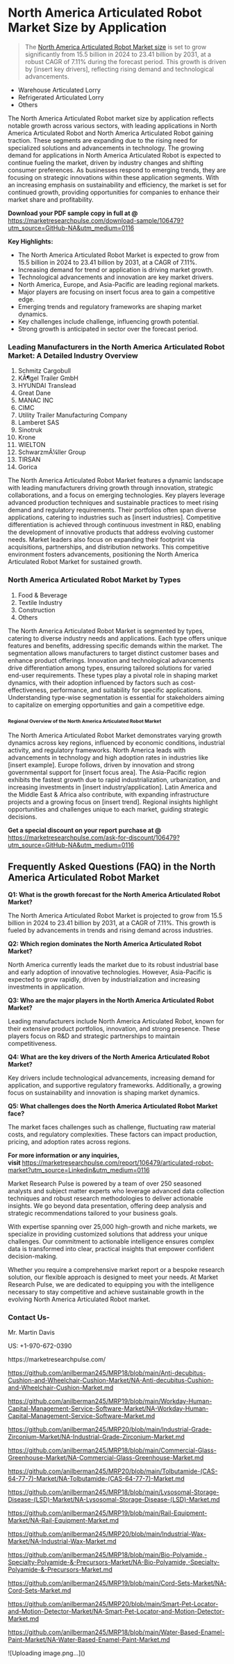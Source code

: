 <h1>North America Articulated Robot Market&nbsp;Size by Application</h1><blockquote><p>The <a href="https://marketresearchpulse.com/download-sample/106479?utm_source=GitHub-NA&amp;utm_medium=0116">North America Articulated Robot Market size</a> is set to grow significantly from 15.5 billion in 2024 to 23.41 billion by 2031, at a robust CAGR of 7.11% during the forecast period. This growth is driven by [insert key drivers], reflecting rising demand and technological advancements.</p></blockquote><ul><li>Warehouse Articulated Lorry<li> Refrigerated Articulated Lorry<li> Others</li></ul><p>The North America Articulated Robot market size by application reflects notable growth across various sectors, with leading applications in North America Articulated Robot and North America Articulated Robot gaining traction. These segments are expanding due to the rising need for specialized solutions and advancements in technology. The growing demand for applications in North America Articulated Robot is expected to continue fueling the market, driven by industry changes and shifting consumer preferences. As businesses respond to emerging trends, they are focusing on strategic innovations within these application segments. With an increasing emphasis on sustainability and efficiency, the market is set for continued growth, providing opportunities for companies to enhance their market share and profitability.</p><p><strong>Download your PDF sample copy in full at @ </strong><a href="https://marketresearchpulse.com/download-sample/106479?utm_source=GitHub-NA&amp;utm_medium=0116">https://marketresearchpulse.com/download-sample/106479?utm_source=GitHub-NA&amp;utm_medium=0116</a></p><p><strong>Key Highlights: </strong></p><ul><li>The North America Articulated Robot Market is expected to grow from 15.5 billion in 2024 to 23.41 billion by 2031, at a CAGR of 7.11%.</li><li>Increasing demand for trend or application is driving market growth.</li><li>Technological advancements and innovation are key market drivers.</li><li>North America, Europe, and Asia-Pacific are leading regional markets.</li><li>Major players are focusing on insert focus area to gain a competitive edge.</li><li>Emerging trends and regulatory frameworks are shaping market dynamics.</li><li>Key challenges include challenge, influencing growth potential.</li><li>Strong growth is anticipated in sector over the forecast period.</li></ul><h3>Leading Manufacturers in the North America Articulated Robot Market: A Detailed Industry Overview</h3><ol><li>Schmitz Cargobull</li><li>KÃ¶gel Trailer GmbH</li><li>HYUNDAI Translead</li><li>Great Dane</li><li>MANAC INC</li><li>CIMC</li><li>Utility Trailer Manufacturing Company</li><li>Lamberet SAS</li><li>Sinotruk</li><li>Krone</li><li>WIELTON</li><li>SchwarzmÃ¼ller Group</li><li>TIRSAN</li><li>Gorica</li></ol><div class="flex max-w-full flex-col flex-grow"><div class="min-h-8 text-message flex w-full flex-col items-end gap-2 whitespace-normal break-words [.text-message+&amp;]:mt-5" dir="auto" data-message-author-role="assistant" data-message-id="fd8432e4-4910-450d-b182-61b7bfb0a01f" data-message-model-slug="gpt-4o"><div class="flex w-full flex-col gap-1 empty:hidden first:pt-[3px]"><div class="markdown prose w-full break-words dark:prose-invert light"><p>The North America Articulated Robot Market features a dynamic landscape with leading manufacturers driving growth through innovation, strategic collaborations, and a focus on emerging technologies. Key players leverage advanced production techniques and sustainable practices to meet rising demand and regulatory requirements. Their portfolios often span diverse applications, catering to industries such as [insert industries]. Competitive differentiation is achieved through continuous investment in R&amp;D, enabling the development of innovative products that address evolving customer needs. Market leaders also focus on expanding their footprint via acquisitions, partnerships, and distribution networks. This competitive environment fosters advancements, positioning the North America Articulated Robot Market for sustained growth.</p></div></div></div></div><h3>North America Articulated Robot Market by Types</h3><ol><li>Food & Beverage<li> Textile Industry<li> Construction<li> Others</li></ol><div class="flex max-w-full flex-col flex-grow"><div class="min-h-8 text-message flex w-full flex-col items-end gap-2 whitespace-normal break-words [.text-message+&amp;]:mt-5" dir="auto" data-message-author-role="assistant" data-message-id="084470be-0bb7-4664-bddf-5156b4f41249" data-message-model-slug="gpt-4o-mini"><div class="flex w-full flex-col gap-1 empty:hidden first:pt-[3px]"><div class="markdown prose w-full break-words dark:prose-invert light"><p>The North America Articulated Robot Market is segmented by types, catering to diverse industry needs and applications. Each type offers unique features and benefits, addressing specific demands within the market. The segmentation allows manufacturers to target distinct customer bases and enhance product offerings. Innovation and technological advancements drive differentiation among types, ensuring tailored solutions for varied end-user requirements. These types play a pivotal role in shaping market dynamics, with their adoption influenced by factors such as cost-effectiveness, performance, and suitability for specific applications. Understanding type-wise segmentation is essential for stakeholders aiming to capitalize on emerging opportunities and gain a competitive edge.</p></div></div></div></div><h3><span style="font-size: 11px;">Regional Overview of the North America Articulated Robot Market</span></h3><div class="flex max-w-full flex-col flex-grow"><div class="min-h-8 text-message flex w-full flex-col items-end gap-2 whitespace-normal break-words [.text-message+&amp;]:mt-5" dir="auto" data-message-author-role="assistant" data-message-id="e9038762-ce64-4e30-91c9-9bd413514231" data-message-model-slug="gpt-4o-mini"><div class="flex w-full flex-col gap-1 empty:hidden first:pt-[3px]"><div class="markdown prose w-full break-words dark:prose-invert light"><p>The North America Articulated Robot Market demonstrates varying growth dynamics across key regions, influenced by economic conditions, industrial activity, and regulatory frameworks. North America leads with advancements in technology and high adoption rates in industries like [insert example]. Europe follows, driven by innovation and strong governmental support for [insert focus area]. The Asia-Pacific region exhibits the fastest growth due to rapid industrialization, urbanization, and increasing investments in [insert industry/application]. Latin America and the Middle East &amp; Africa also contribute, with expanding infrastructure projects and a growing focus on [insert trend]. Regional insights highlight opportunities and challenges unique to each market, guiding strategic decisions.</p></div></div></div></div><p><strong>Get a special discount on your report purchase at @ </strong><a href="https://marketresearchpulse.com/ask-for-discount/106479?utm_source=GitHub-NA&amp;utm_medium=0116">https://marketresearchpulse.com/ask-for-discount/106479?utm_source=GitHub-NA&amp;utm_medium=0116</a></p><h2>Frequently Asked Questions (FAQ) in the North America Articulated Robot Market</h2><p><strong>Q1: What is the growth forecast for the North America Articulated Robot Market?</strong></p><p>The North America Articulated Robot Market is projected to grow from 15.5 billion in 2024 to 23.41 billion by 2031, at a CAGR of 7.11%. This growth is fueled by advancements in trends and rising demand across industries.</p><p><strong>Q2: Which region dominates the North America Articulated Robot Market?</strong></p><p>North America currently leads the market due to its robust industrial base and early adoption of innovative technologies. However, Asia-Pacific is expected to grow rapidly, driven by industrialization and increasing investments in application.</p><p><strong>Q3: Who are the major players in the North America Articulated Robot Market?</strong></p><p>Leading manufacturers include North America Articulated Robot, known for their extensive product portfolios, innovation, and strong presence. These players focus on R&amp;D and strategic partnerships to maintain competitiveness.</p><p><strong>Q4: What are the key drivers of the North America Articulated Robot Market?</strong></p><p>Key drivers include technological advancements, increasing demand for application, and supportive regulatory frameworks. Additionally, a growing focus on sustainability and innovation is shaping market dynamics.</p><p><strong>Q5: What challenges does the North America Articulated Robot Market face?</strong></p><p>The market faces challenges such as challenge, fluctuating raw material costs, and regulatory complexities. These factors can impact production, pricing, and adoption rates across regions.</p><p><strong>For more information or any inquiries, visit&nbsp;</strong><a href="https://marketresearchpulse.com/report/106479/articulated-robot-market?utm_source=Linkedin&utm_medium=0116">https://marketresearchpulse.com/report/106479/articulated-robot-market?utm_source=Linkedin&utm_medium=0116</a></p><p>Market Research Pulse is powered by a team of over 250 seasoned analysts and subject matter experts who leverage advanced data collection techniques and robust research methodologies to deliver actionable insights. We go beyond data presentation, offering deep analysis and strategic recommendations tailored to your business goals.</p><p>With expertise spanning over 25,000 high-growth and niche markets, we specialize in providing customized solutions that address your unique challenges. Our commitment to actionable intelligence ensures complex data is transformed into clear, practical insights that empower confident decision-making.</p><p>Whether you require a comprehensive market report or a bespoke research solution, our flexible approach is designed to meet your needs. At Market Research Pulse, we are dedicated to equipping you with the intelligence necessary to stay competitive and achieve sustainable growth in the evolving North America Articulated Robot market.</p><h3><strong>Contact Us-</strong></h3><p>Mr. Martin Davis</p><p>US: +1-970-672-0390</p><p>https://marketresearchpulse.com/</p><p><a href="https://github.com/anilberman245/MRP18/blob/main/Anti-decubitus-Cushion-and-Wheelchair-Cushion-Market/NA-Anti-decubitus-Cushion-and-Wheelchair-Cushion-Market.md">https://github.com/anilberman245/MRP18/blob/main/Anti-decubitus-Cushion-and-Wheelchair-Cushion-Market/NA-Anti-decubitus-Cushion-and-Wheelchair-Cushion-Market.md</a></p><p><a href="https://github.com/anilberman245/MRP19/blob/main/Workday-Human-Capital-Management-Service-Software-Market/NA-Workday-Human-Capital-Management-Service-Software-Market.md">https://github.com/anilberman245/MRP19/blob/main/Workday-Human-Capital-Management-Service-Software-Market/NA-Workday-Human-Capital-Management-Service-Software-Market.md</a></p><p><a href="https://github.com/anilberman245/MRP20/blob/main/Industrial-Grade-Zirconium-Market/NA-Industrial-Grade-Zirconium-Market.md">https://github.com/anilberman245/MRP20/blob/main/Industrial-Grade-Zirconium-Market/NA-Industrial-Grade-Zirconium-Market.md</a></p><p><a href="https://github.com/anilberman245/MRP18/blob/main/Commercial-Glass-Greenhouse-Market/NA-Commercial-Glass-Greenhouse-Market.md">https://github.com/anilberman245/MRP18/blob/main/Commercial-Glass-Greenhouse-Market/NA-Commercial-Glass-Greenhouse-Market.md</a></p><p><a href="https://github.com/anilberman245/MRP20/blob/main/Tolbutamide-(CAS-64-77-7)-Market/NA-Tolbutamide-(CAS-64-77-7)-Market.md">https://github.com/anilberman245/MRP20/blob/main/Tolbutamide-(CAS-64-77-7)-Market/NA-Tolbutamide-(CAS-64-77-7)-Market.md</a></p><p><a href="https://github.com/anilberman245/MRP18/blob/main/Lysosomal-Storage-Disease-(LSD)-Market/NA-Lysosomal-Storage-Disease-(LSD)-Market.md">https://github.com/anilberman245/MRP18/blob/main/Lysosomal-Storage-Disease-(LSD)-Market/NA-Lysosomal-Storage-Disease-(LSD)-Market.md</a></p><p><a href="https://github.com/anilberman245/MRP19/blob/main/Rail-Equipment-Market/NA-Rail-Equipment-Market.md">https://github.com/anilberman245/MRP19/blob/main/Rail-Equipment-Market/NA-Rail-Equipment-Market.md</a></p><p><a href="https://github.com/anilberman245/MRP20/blob/main/Industrial-Wax-Market/NA-Industrial-Wax-Market.md">https://github.com/anilberman245/MRP20/blob/main/Industrial-Wax-Market/NA-Industrial-Wax-Market.md</a></p><p><a href="https://github.com/anilberman245/MRP18/blob/main/Bio-Polyamide,-Specialty-Polyamide-&-Precursors-Market/NA-Bio-Polyamide,-Specialty-Polyamide-&-Precursors-Market.md">https://github.com/anilberman245/MRP18/blob/main/Bio-Polyamide,-Specialty-Polyamide-&-Precursors-Market/NA-Bio-Polyamide,-Specialty-Polyamide-&-Precursors-Market.md</a></p><p><a href="https://github.com/anilberman245/MRP19/blob/main/Cord-Sets-Market/NA-Cord-Sets-Market.md">https://github.com/anilberman245/MRP19/blob/main/Cord-Sets-Market/NA-Cord-Sets-Market.md</a></p><p><a href="https://github.com/anilberman245/MRP20/blob/main/Smart-Pet-Locator-and-Motion-Detector-Market/NA-Smart-Pet-Locator-and-Motion-Detector-Market.md">https://github.com/anilberman245/MRP20/blob/main/Smart-Pet-Locator-and-Motion-Detector-Market/NA-Smart-Pet-Locator-and-Motion-Detector-Market.md</a></p><p><a href="https://github.com/anilberman245/MRP18/blob/main/Water-Based-Enamel-Paint-Market/NA-Water-Based-Enamel-Paint-Market.md">https://github.com/anilberman245/MRP18/blob/main/Water-Based-Enamel-Paint-Market/NA-Water-Based-Enamel-Paint-Market.md</a></p>
![Uploading image.png…]()
